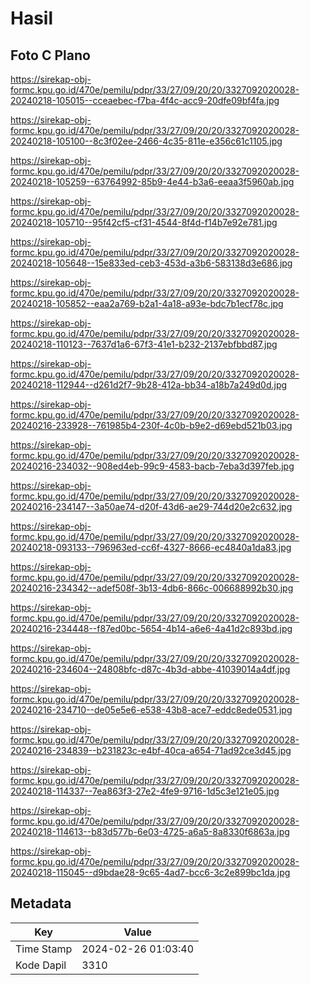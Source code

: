 # Hasil

## Foto C Plano

https://sirekap-obj-formc.kpu.go.id/470e/pemilu/pdpr/33/27/09/20/20/3327092020028-20240218-105015--cceaebec-f7ba-4f4c-acc9-20dfe09bf4fa.jpg

https://sirekap-obj-formc.kpu.go.id/470e/pemilu/pdpr/33/27/09/20/20/3327092020028-20240218-105100--8c3f02ee-2466-4c35-811e-e356c61c1105.jpg

https://sirekap-obj-formc.kpu.go.id/470e/pemilu/pdpr/33/27/09/20/20/3327092020028-20240218-105259--63764992-85b9-4e44-b3a6-eeaa3f5960ab.jpg

https://sirekap-obj-formc.kpu.go.id/470e/pemilu/pdpr/33/27/09/20/20/3327092020028-20240218-105710--95f42cf5-cf31-4544-8f4d-f14b7e92e781.jpg

https://sirekap-obj-formc.kpu.go.id/470e/pemilu/pdpr/33/27/09/20/20/3327092020028-20240218-105648--15e833ed-ceb3-453d-a3b6-583138d3e686.jpg

https://sirekap-obj-formc.kpu.go.id/470e/pemilu/pdpr/33/27/09/20/20/3327092020028-20240218-105852--eaa2a769-b2a1-4a18-a93e-bdc7b1ecf78c.jpg

https://sirekap-obj-formc.kpu.go.id/470e/pemilu/pdpr/33/27/09/20/20/3327092020028-20240218-110123--7637d1a6-67f3-41e1-b232-2137ebfbbd87.jpg

https://sirekap-obj-formc.kpu.go.id/470e/pemilu/pdpr/33/27/09/20/20/3327092020028-20240218-112944--d261d2f7-9b28-412a-bb34-a18b7a249d0d.jpg

https://sirekap-obj-formc.kpu.go.id/470e/pemilu/pdpr/33/27/09/20/20/3327092020028-20240216-233928--761985b4-230f-4c0b-b9e2-d69ebd521b03.jpg

https://sirekap-obj-formc.kpu.go.id/470e/pemilu/pdpr/33/27/09/20/20/3327092020028-20240216-234032--908ed4eb-99c9-4583-bacb-7eba3d397feb.jpg

https://sirekap-obj-formc.kpu.go.id/470e/pemilu/pdpr/33/27/09/20/20/3327092020028-20240216-234147--3a50ae74-d20f-43d6-ae29-744d20e2c632.jpg

https://sirekap-obj-formc.kpu.go.id/470e/pemilu/pdpr/33/27/09/20/20/3327092020028-20240218-093133--796963ed-cc6f-4327-8666-ec4840a1da83.jpg

https://sirekap-obj-formc.kpu.go.id/470e/pemilu/pdpr/33/27/09/20/20/3327092020028-20240216-234342--adef508f-3b13-4db6-866c-006688992b30.jpg

https://sirekap-obj-formc.kpu.go.id/470e/pemilu/pdpr/33/27/09/20/20/3327092020028-20240216-234448--f87ed0bc-5654-4b14-a6e6-4a41d2c893bd.jpg

https://sirekap-obj-formc.kpu.go.id/470e/pemilu/pdpr/33/27/09/20/20/3327092020028-20240216-234604--24808bfc-d87c-4b3d-abbe-41039014a4df.jpg

https://sirekap-obj-formc.kpu.go.id/470e/pemilu/pdpr/33/27/09/20/20/3327092020028-20240216-234710--de05e5e6-e538-43b8-ace7-eddc8ede0531.jpg

https://sirekap-obj-formc.kpu.go.id/470e/pemilu/pdpr/33/27/09/20/20/3327092020028-20240216-234839--b231823c-e4bf-40ca-a654-71ad92ce3d45.jpg

https://sirekap-obj-formc.kpu.go.id/470e/pemilu/pdpr/33/27/09/20/20/3327092020028-20240218-114337--7ea863f3-27e2-4fe9-9716-1d5c3e121e05.jpg

https://sirekap-obj-formc.kpu.go.id/470e/pemilu/pdpr/33/27/09/20/20/3327092020028-20240218-114613--b83d577b-6e03-4725-a6a5-8a8330f6863a.jpg

https://sirekap-obj-formc.kpu.go.id/470e/pemilu/pdpr/33/27/09/20/20/3327092020028-20240218-115045--d9bdae28-9c65-4ad7-bcc6-3c2e899bc1da.jpg


## Metadata

| Key        | Value               |
| ---------- | ------------------- |
| Time Stamp | 2024-02-26 01:03:40 |
| Kode Dapil | 3310                |



